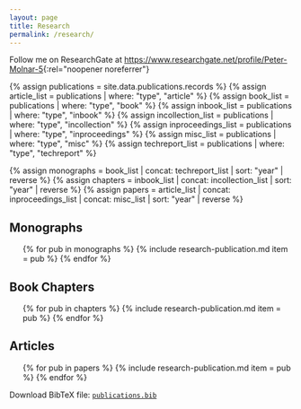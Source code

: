```yaml
---
layout: page
title: Research
permalink: /research/
---
```

Follow me on ResearchGate at <https://www.researchgate.net/profile/Peter-Molnar-5>{:rel="noopener noreferrer"}

{% assign publications = site.data.publications.records %}
{% assign article_list = publications | where: "type", "article" %}
{% assign book_list = publications | where: "type", "book" %}
{% assign inbook_list = publications | where: "type", "inbook" %}
{% assign incollection_list = publications | where: "type", "incollection" %}
{% assign inproceedings_list = publications | where: "type", "inproceedings" %}
{% assign misc_list = publications | where: "type", "misc" %}
{% assign techreport_list = publications | where: "type", "techreport" %}

{% assign monographs = book_list | concat: techreport_list | sort: "year" | reverse %}
{% assign chapters =  inbook_list | concat: incollection_list | sort: "year" | reverse %}
{% assign papers = article_list | concat: inproceedings_list | concat: misc_list | sort: "year" | reverse %}

## Monographs
<ul class="publication-list">
{% for pub in monographs %}
    {% include research-publication.md item = pub %}
{% endfor %}
</ul>

## Book Chapters
<ul class="publication-list">
{% for pub in chapters %}
    {% include research-publication.md item = pub %}
{% endfor %}
</ul>

## Articles
<ul class="publication-list">
{% for pub in papers %}
    {% include research-publication.md item = pub %}
{% endfor %}
</ul>

<div class="left-line">Download BibTeX file: <a href="/assets/publications.bib"><code>publications.bib</code></a>